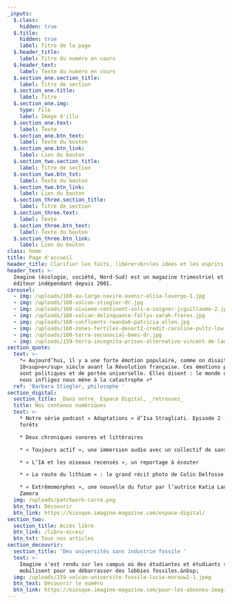 ```yaml
---
_inputs:
  $.class:
    hidden: true
  $.title:
    hidden: true
    label: Titre de la page
  $.header_title:
    label: Titre du numéro en cours
  $.header_text:
    label: Texte du numéro en cours
  $.section_one.section_title:
    label: Titre de section
  $.section_one.title:
    label: Titre
  $.section_one.img:
    type: file
    label: Image d'illu
  $.section_one.text:
    label: Texte
  $.section_one.btn_text:
    label: Texte du bouton
  $.section_one.btn_link:
    label: Lien du bouton
  $.section_two.section_title:
    label: Titre de section
  $.section_two.btn_txt:
    label: Texte du bouton
  $.section_two.btn_link:
    label: Lien du bouton
  $.section_three.section_title:
    label: Titre de section
  $.section_three.text:
    label: Texte
  $.section_three.btn_text:
    label: Texte du bouton
  $.section_three.btn_link:
    label: Lien du bouton
class: home
title: Page d'accueil
header_title: Clarifier les faits, libérer<br>les idées et les esprits
header_text: >-
  Imagine (écologie, société, Nord-Sud) est un magazine trimestriel et un
  éditeur indépendant depuis 2001.
carousel:
  - img: /uploads/160-au-large-navire-avenir-elisa-lavergo-1.jpg
  - img: /uploads/160-volcan-stiegler-dr.jpg
  - img: /uploads/160-sixieme-continent-sols-a-soigner-jcguillaume-2.jpg
  - img: /uploads/160-volcan-delinquance-fallys-sarah-freres.jpg
  - img: /uploads/160-confluents-rwanda6-patricia-allen.jpg
  - img: /uploads/160-zones-fertiles-desert2-credit-caroline-pultz-low-tech-lab.jpg
  - img: /uploads/160-terra-secusocial-bees-dr.jpg
  - img: /uploads/159-terra-incognita-prison-alternative-vincent-de-lannoy5.jpg
section_quote:
  text: >-
    *« Aujourd’hui, il y a une forte émotion populaire, comme on disait au
    18<sup>e</sup> siècle avant la Révolution française. Ces émotions populaires
    sont politiques et de portée universelle. Elles disent : le monde que vous
    nous infligez nous mène à la catastrophe »*
  ref: 'Barbara Stiegler, philosophe '
section_digital:
  section_title: _Dans notre_ Espace Digital, _retrouvez_
  title: Nos contenus numériques
  text: >-
    * Notre série podcast « Adaptations » d’Isa Stragliati. Episode 2 : vers les
    forêts

    * Deux chroniques sonores et littéraires

    * « Toujours actif », une immersion audio avec un collectif de sans-papiers

    * « L’IA et les oiseaux recensés », un reportage à écouter

    * « La route du lithium » : le grand récit photo de Colin Delfosse

    * « Extrêmomorphes », une nouvelle du futur par l’autrice Katia Lanero
    Zamora
  img: /uploads/patchwork-carre.png
  btn_text: Découvrir
  btn_link: https://kiosque.imagine-magazine.com/espace-digital/
section_two:
  section_title: Accès libre
  btn_link: /libre-acces/
  btn_txt: Tous nos articles
section_decouvrir:
  section_title: 'Des universités sans industrie fossile '
  text: >-
    Imagine s'est rendu sur les campus où des étudiantes et étudiants se
    mobilisent pour se débarrasser des lobbies fossiles.&nbsp;
  img: /uploads/159-volcan-universite-fossile-lucie-morauw2-1.jpeg
  btn_text: Découvrir le numéro
  btn_link: https://kiosque.imagine-magazine.com/pour-les-abonnes-imagine/
---
```

